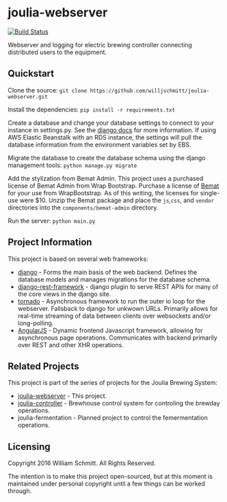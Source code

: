 # joulia-webserver
[![Build Status](https://travis-ci.org/willjschmitt/joulia-webserver.svg?branch=develop)](https://travis-ci.org/willjschmitt/joulia-webserver)

Webserver and logging for electric brewing controller connecting distributed users to the equipment.

## Quickstart
Clone the source:
`git clone https://github.com/willjschmitt/joulia-webserver.git`

Install the dependencies:
`pip install -r requirements.txt`

Create a database and change your database settings to connect to your instance in settings.py. See the [django docs](https://docs.djangoproject.com/en/1.9/ref/settings/#std:setting-DATABASES) for more information. If using AWS Elastic Beanstalk with an RDS instance, the settings will pull the database information from the environment variables set by EBS.

Migrate the database to create the database schema using the django management tools:
`python manage.py migrate`

Add the stylization from Bemat Admin. This project uses a purchased license of Bemat Admin from Wrap Bootstrap. Purchase a license of [Bemat](https://wrapbootstrap.com/theme/bemat-material-design-admin-template-WB042J880) for your use from WrapBootstrap. As of this writing, the licenses for single-use were $10. Unzip the Bemat package and place the `js`,`css`, and `vendor` directories into the `components/bemat-admin` directory.

Run the server:
`python main.py`

## Project Information
This project is based on several web frameworks:
* [django](https://www.djangoproject.com/) - Forms the main basis of the web backend. Defines the database models and manages migrations for the database schema.
* [django-rest-framework](http://www.django-rest-framework.org/) - django plugin to serve REST APIs for many of the core views in the django site.
* [tornado](http://www.tornadoweb.org/en/stable/) - Asynchronous framework to run the outer io loop for the webserver. Fallsback to django for unkwown URLs. Primarily allows for real-time streaming of data between clients over websockets and/or long-polling.
* [AngularJS](https://angularjs.org/) - Dynamic frontend Javascript framework, allowing for asynchronous page operations. Communicates with backend primarily over REST and other XHR operations.

## Related Projects
This project is part of the series of projects for the Joulia Brewing System:
* [joulia-webserver](https://github.com/willjschmitt/joulia-webserver) - This project.
* [joulia-controller](https://github.com/willjschmitt/joula-controller) - Brewhouse control system for controling the brewday operations.
* joulia-fermentation - Planned project to control the femermentation operations.

## Licensing
Copyright 2016 William Schmitt. All Rights Reserved.

The intention is to make this project open-sourced, but at this moment is maintained under personal copyright until a few things can be worked through.
